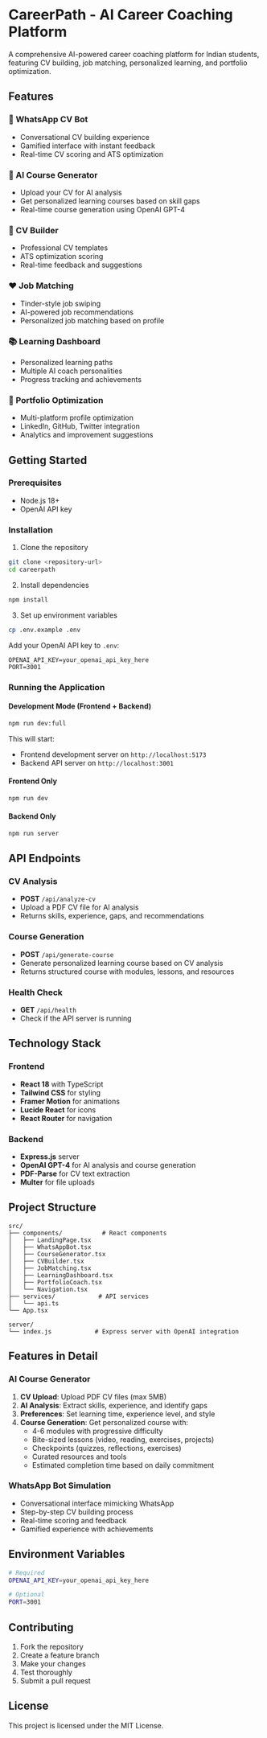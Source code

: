 # CareerPath - AI Career Coaching Platform

A comprehensive AI-powered career coaching platform for Indian students, featuring CV building, job matching, personalized learning, and portfolio optimization.

## Features

### 🤖 WhatsApp CV Bot
- Conversational CV building experience
- Gamified interface with instant feedback
- Real-time CV scoring and ATS optimization

### 🧠 AI Course Generator
- Upload your CV for AI analysis
- Get personalized learning courses based on skill gaps
- Real-time course generation using OpenAI GPT-4

### 📄 CV Builder
- Professional CV templates
- ATS optimization scoring
- Real-time feedback and suggestions

### ❤️ Job Matching
- Tinder-style job swiping
- AI-powered job recommendations
- Personalized job matching based on profile

### 📚 Learning Dashboard
- Personalized learning paths
- Multiple AI coach personalities
- Progress tracking and achievements

### 👤 Portfolio Optimization
- Multi-platform profile optimization
- LinkedIn, GitHub, Twitter integration
- Analytics and improvement suggestions

## Getting Started

### Prerequisites
- Node.js 18+ 
- OpenAI API key

### Installation

1. Clone the repository
```bash
git clone <repository-url>
cd careerpath
```

2. Install dependencies
```bash
npm install
```

3. Set up environment variables
```bash
cp .env.example .env
```

Add your OpenAI API key to `.env`:
```
OPENAI_API_KEY=your_openai_api_key_here
PORT=3001
```

### Running the Application

#### Development Mode (Frontend + Backend)
```bash
npm run dev:full
```

This will start:
- Frontend development server on `http://localhost:5173`
- Backend API server on `http://localhost:3001`

#### Frontend Only
```bash
npm run dev
```

#### Backend Only
```bash
npm run server
```

## API Endpoints

### CV Analysis
- **POST** `/api/analyze-cv`
- Upload a PDF CV file for AI analysis
- Returns skills, experience, gaps, and recommendations

### Course Generation
- **POST** `/api/generate-course`
- Generate personalized learning course based on CV analysis
- Returns structured course with modules, lessons, and resources

### Health Check
- **GET** `/api/health`
- Check if the API server is running

## Technology Stack

### Frontend
- **React 18** with TypeScript
- **Tailwind CSS** for styling
- **Framer Motion** for animations
- **Lucide React** for icons
- **React Router** for navigation

### Backend
- **Express.js** server
- **OpenAI GPT-4** for AI analysis and course generation
- **PDF-Parse** for CV text extraction
- **Multer** for file uploads

## Project Structure

```
src/
├── components/           # React components
│   ├── LandingPage.tsx
│   ├── WhatsAppBot.tsx
│   ├── CourseGenerator.tsx
│   ├── CVBuilder.tsx
│   ├── JobMatching.tsx
│   ├── LearningDashboard.tsx
│   ├── PortfolioCoach.tsx
│   └── Navigation.tsx
├── services/            # API services
│   └── api.ts
└── App.tsx

server/
└── index.js            # Express server with OpenAI integration
```

## Features in Detail

### AI Course Generator
1. **CV Upload**: Upload PDF CV files (max 5MB)
2. **AI Analysis**: Extract skills, experience, and identify gaps
3. **Preferences**: Set learning time, experience level, and style
4. **Course Generation**: Get personalized course with:
   - 4-6 modules with progressive difficulty
   - Bite-sized lessons (video, reading, exercises, projects)
   - Checkpoints (quizzes, reflections, exercises)
   - Curated resources and tools
   - Estimated completion time based on daily commitment

### WhatsApp Bot Simulation
- Conversational interface mimicking WhatsApp
- Step-by-step CV building process
- Real-time scoring and feedback
- Gamified experience with achievements

## Environment Variables

```bash
# Required
OPENAI_API_KEY=your_openai_api_key_here

# Optional
PORT=3001
```

## Contributing

1. Fork the repository
2. Create a feature branch
3. Make your changes
4. Test thoroughly
5. Submit a pull request

## License

This project is licensed under the MIT License.